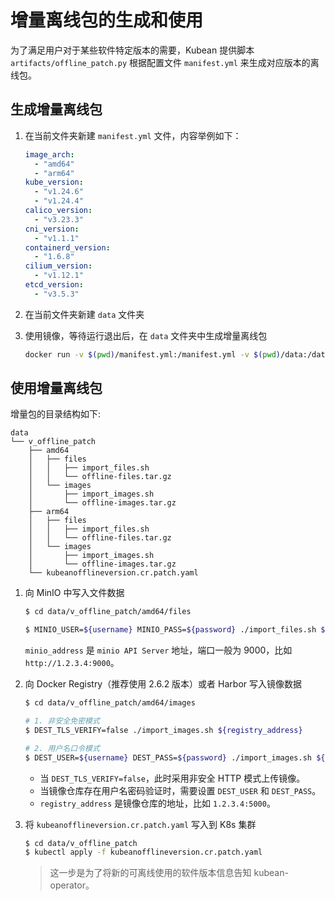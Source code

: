 # 增量离线包的生成和使用

为了满足用户对于某些软件特定版本的需要，Kubean 提供脚本 `artifacts/offline_patch.py` 根据配置文件 `manifest.yml`
来生成对应版本的离线包。

## 生成增量离线包

1. 在当前文件夹新建 `manifest.yml` 文件，内容举例如下：

    ```yaml
    image_arch:
      - "amd64"
      - "arm64"
    kube_version:
      - "v1.24.6"
      - "v1.24.4"
    calico_version:
      - "v3.23.3"
    cni_version:
      - "v1.1.1"
    containerd_version:
      - "1.6.8"
    cilium_version:
      - "v1.12.1"
    etcd_version:
      - "v3.5.3"
    ```

2. 在当前文件夹新建 `data` 文件夹

3. 使用镜像，等待运行退出后，在 `data` 文件夹中生成增量离线包

    ```bash
    docker run -v $(pwd)/manifest.yml:/manifest.yml -v $(pwd)/data:/data ghcr.io/kubean-io/airgap-patch:v0.4.0-rc5 
    ```

## 使用增量离线包

增量包的目录结构如下:

```
data
└── v_offline_patch
    ├── amd64
    │   ├── files
    │   │   ├── import_files.sh
    │   │   └── offline-files.tar.gz
    │   └── images
    │       ├── import_images.sh
    │       └── offline-images.tar.gz
    ├── arm64
    │   ├── files
    │   │   ├── import_files.sh
    │   │   └── offline-files.tar.gz
    │   └── images
    │       ├── import_images.sh
    │       └── offline-images.tar.gz
    └── kubeanofflineversion.cr.patch.yaml
```

1. 向 MinIO 中写入文件数据

    ```bash
    $ cd data/v_offline_patch/amd64/files
   
    $ MINIO_USER=${username} MINIO_PASS=${password} ./import_files.sh ${minio_address}
    ```

    `minio_address` 是 `minio API Server` 地址，端口一般为 9000，比如 `http://1.2.3.4:9000`。

2. 向 Docker Registry（推荐使用 2.6.2 版本）或者 Harbor 写入镜像数据

    ```bash
    $ cd data/v_offline_patch/amd64/images 

    # 1. 非安全免密模式
    $ DEST_TLS_VERIFY=false ./import_images.sh ${registry_address}

    # 2. 用户名口令模式
    $ DEST_USER=${username} DEST_PASS=${password} ./import_images.sh ${registry_address}
    ```

    * 当 `DEST_TLS_VERIFY=false`，此时采用非安全 HTTP 模式上传镜像。
    * 当镜像仓库存在用户名密码验证时，需要设置 `DEST_USER` 和 `DEST_PASS`。
    * `registry_address` 是镜像仓库的地址，比如 `1.2.3.4:5000`。

3. 将 `kubeanofflineversion.cr.patch.yaml` 写入到 K8s 集群

    ```bash
    $ cd data/v_offline_patch
    $ kubectl apply -f kubeanofflineversion.cr.patch.yaml 
    ```

    > 这一步是为了将新的可离线使用的软件版本信息告知 kubean-operator。
